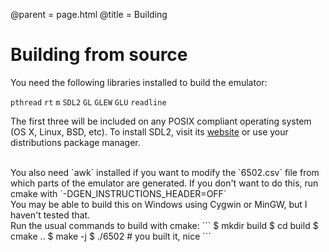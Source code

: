 @parent = page.html
@title = Building

# Building from source

You need the following libraries installed to build the emulator:

`pthread` `rt` `m` `SDL2` `GL` `GLEW` `GLU` `readline`

The first three will be included on any POSIX compliant operating system (OS X, Linux, BSD, etc).
To install SDL2, visit its <a href="https://www.libsdl.org/">website</a> or use your distributions
package manager.

<br>
You also need `awk` installed if you want to modify the `6502.csv` file from which parts of the
emulator are generated. If you don't want to do this, run cmake with `-DGEN_INSTRUCTIONS_HEADER=OFF`

<br>
You may be able to build this on Windows using Cygwin or MinGW, but I haven't tested that.

<br>
Run the usual commands to build with cmake:
```
$ mkdir build
$ cd build
$ cmake ..
$ make -j
$ ./6502 # you built it, nice
```

